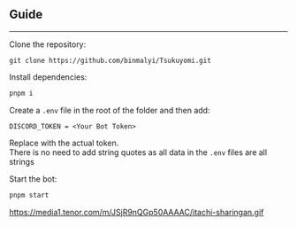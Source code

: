 ## __Guide__
-----------------------------------------------------------
Clone the repository:
```
git clone https://github.com/binmalyi/Tsukuyomi.git
```

Install dependencies:
```cmd
pnpm i
```

Create a `.env` file in the root of the folder and then add:
```
DISCORD_TOKEN = <Your Bot Token>
```
Replace <Your Bot Token> with the actual token.<br>
There is no need to add string quotes as all data in the `.env` files are all strings

Start the bot:
```cmd
pnpm start
```

https://media1.tenor.com/m/JSjR9nQGp50AAAAC/itachi-sharingan.gif